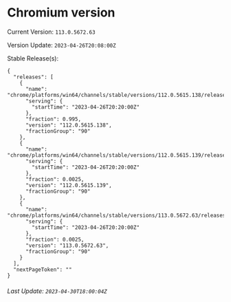 # Chromium version

Current Version: `113.0.5672.63`

Version Update: `2023-04-26T20:08:00Z`

Stable Release(s):
```
{
  "releases": [
    {
      "name": "chrome/platforms/win64/channels/stable/versions/112.0.5615.138/releases/1682540400",
      "serving": {
        "startTime": "2023-04-26T20:20:00Z"
      },
      "fraction": 0.995,
      "version": "112.0.5615.138",
      "fractionGroup": "90"
    },
    {
      "name": "chrome/platforms/win64/channels/stable/versions/112.0.5615.139/releases/1682540400",
      "serving": {
        "startTime": "2023-04-26T20:20:00Z"
      },
      "fraction": 0.0025,
      "version": "112.0.5615.139",
      "fractionGroup": "90"
    },
    {
      "name": "chrome/platforms/win64/channels/stable/versions/113.0.5672.63/releases/1682540400",
      "serving": {
        "startTime": "2023-04-26T20:20:00Z"
      },
      "fraction": 0.0025,
      "version": "113.0.5672.63",
      "fractionGroup": "90"
    }
  ],
  "nextPageToken": ""
}
```

###### Last Update: `2023-04-30T18:00:04Z`
        